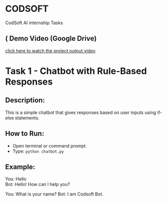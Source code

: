 # CODSOFT
CodSoft AI internship Tasks
## ( Demo Video (Google Drive)
[click here to watch the project output video](https://drive.google.com/file/d/1mwcoXjp_sZZJb4ArEdP4epafjKpqvFBR/view?usp=drive_link)

# Task 1 - Chatbot with Rule-Based Responses

## Description:
This is a simple chatbot that gives responses based on user inputs using if-else statements.

## How to Run:
- Open terminal or command prompt.
- Type: `python chatbot.py`

## Example:
You: Hello  
Bot: Hello! How can I help you?

You: What is your name?
Bot: I am Codsoft Bot.
